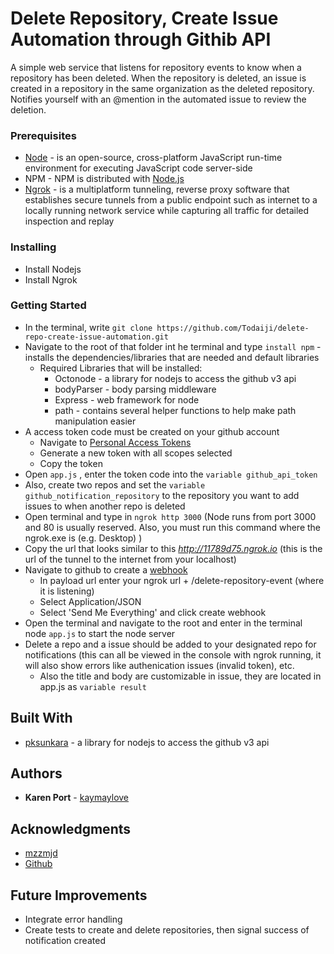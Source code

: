 # Delete Repository, Create Issue Automation through Githib API

A simple web service that listens for repository events to know when a repository has been deleted. When the repository is deleted, an issue is created in a repository in the same organization as the deleted repository. Notifies yourself with an @mention in the automated issue to review the deletion.

### Prerequisites
* [Node](https://nodejs.org/en/download/) - is an open-source, cross-platform JavaScript run-time environment for executing JavaScript code server-side
* NPM - NPM is distributed with [Node.js](https://nodejs.org/en/download/)
* [Ngrok]( https://ngrok.com/download) - is a multiplatform tunneling, reverse proxy software that establishes secure tunnels from a public endpoint such as internet to a locally running network service while capturing all traffic for detailed inspection and replay

### Installing
* Install Nodejs
* Install Ngrok
		
### Getting Started
* In the terminal, write `git clone https://github.com/Todaiji/delete-repo-create-issue-automation.git`
* Navigate to the root of that folder int he terminal and type `install npm` - installs the dependencies/libraries that are needed and default libraries
	* Required Libraries that will be installed: 
		* Octonode - a library for nodejs to access the github v3 api
		* bodyParser - body parsing middleware
		* Express - web framework for node
		* path - contains several helper functions to help make path manipulation easier
* A access token code must be created on your github account
	* Navigate to [Personal Access Tokens](https://github.com/settings/tokens)
	* Generate a new token with all scopes selected
	* Copy the token
* Open `app.js` , enter the token code into the `variable github_api_token`
* Also, create two repos and set the `variable github_notification_repository` to the repository you want to add issues to when another repo is deleted
* Open terminal and type in `ngrok http 3000` (Node runs from port 3000 and 80 is usually reserved. Also, you must run this command where the ngrok.exe is (e.g. Desktop) )
* Copy the url that looks similar to this *http://11789d75.ngrok.io* (this is the url of the tunnel to the internet from your localhost)
* Navigate to github to create a [webhook](https://github.com/organizations/yourorg/settings/hooks/new)
	* In payload url enter your ngrok url + /delete-repository-event (where it is listening)
	* Select Application/JSON
	* Select 'Send Me Everything' and click create webhook
* Open the terminal and navigate to the root and enter in the terminal node `app.js` to start the node server
* Delete a repo and a issue should be added to your designated repo for notifications (this can all be viewed in the console with ngrok running, it will also show errors like authenication issues (invalid token), etc.
	* Also the title and body are customizable in issue, they are located in app.js as `variable result`

## Built With

* [pksunkara](https://github.com/pksunkara/octonode) - a library for nodejs to access the github v3 api


## Authors

* **Karen Port** - [kaymaylove](https://github.com/kaymaylove)

## Acknowledgments

* [mzzmjd](https://github.com/github/platform-samples/tree/master/hooks/ruby/delete-repository-event)
* [Github](https://developer.github.com/v3/)

## Future Improvements

* Integrate error handling
* Create tests to create and delete repositories, then signal success of notification created
